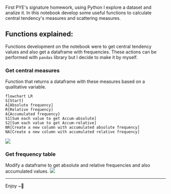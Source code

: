 First PYE's signature homework, using Python I explore a dataset and analize it. In this notebook develop some useful functions to calculate central tendency's measures and scattering measures.

## Functions explained:
Functions development on the notebook were to get central tendency values and also get a dataframe with frequencies. These actions can be performed with `pandas` library but I decide to make it by myself.

### Get central measures
Function that returns a dataframe with these measures based on a qualitative variable.

```mermaid
flowchart LR
S[Start]
A[Absolute frequency]
R[Relative frequency]
A{Accumulated frequency}
S1[Sum each value to get Accum-absolute]
S2[Sum each value to get Accum-relative]
NR[Create a new column with accumulated absolute frequency]
NA[Create a new column with accumulated relative frequency]

```



<img src="https://i.imgur.com/SZ8Dsrh.jpg"> 

### Get frequency table
Modify a dataframe to get absolute and relative frequencies and also accumulated values.
<img src="https://i.imgur.com/zjawYAJ.jpg">


---

Enjoy ~🎍
